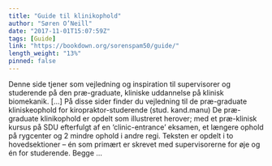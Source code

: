 ```yaml
---
title: "Guide til klinikophold"
author: "Søren O’Neill"
date: "2017-11-01T15:07:59Z"
tags: [Guide]
link: "https://bookdown.org/sorenspam50/guide/"
length_weight: "13%"
pinned: false
---
```


Denne side tjener som vejledning og inspiration til supervisorer og studerende på den præ-graduate, kliniske uddannelse på klinisk biomekanik. [...] På disse sider finder du vejledning til de præ-graduate kliniskeophold for kiropraktor-studerende (stud. kand.manu) De præ-graduate klinikophold er opdelt som illustreret herover; med et præ-klinisk kursus på SDU efterfulgt af en ‘clinic-entrance’ eksamen, et længere ophold på rygcenter og 2 mindre ophold i andre regi. Teksten er opdelt i to hovedsektioner – én som primært er skrevet med supervisorerne for øje og én for studerende. Begge ...
